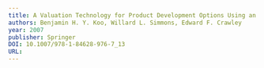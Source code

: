 ```yaml
---
title: A Valuation Technology for Product Development Options Using an Executable Meta-modeling Language
authors: Benjamin H. Y. Koo, Willard L. Simmons, Edward F. Crawley
year: 2007
publisher: Springer
DOI: 10.1007/978-1-84628-976-7_13
URL: 
---
```


